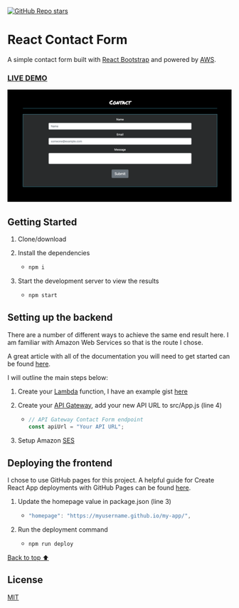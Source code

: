[![GitHub Repo stars](https://img.shields.io/github/stars/mshuber1981/react-contact-form?color=%2361dbfb&style=for-the-badge&logo=github)](https://github.com/mshuber1981/react-contact-form/stargazers/)

# React Contact Form

A simple contact form built with [React Bootstrap](https://react-bootstrap.github.io/components/forms/) and powered by [AWS](https://aws.amazon.com/free/).

### <a href="https://mshuber1981.github.io/react-contact-form/">LIVE DEMO</a>

![Contact Form](/images/form.png)

## Getting Started

1. Clone/download
1. Install the dependencies

   - ```bash
     npm i
     ```

1. Start the development server to view the results

   - ```bash
     npm start
     ```

## Setting up the backend

There are a number of different ways to achieve the same end result here. I am familiar with Amazon Web Services so that is the route I chose.

A great article with all of the documentation you will need to get started can be found [here](https://aws.amazon.com/blogs/architecture/create-dynamic-contact-forms-for-s3-static-websites-using-aws-lambda-amazon-api-gateway-and-amazon-ses/).

I will outline the main steps below:

1. Create your [Lambda](https://aws.amazon.com/lambda/) function, I have an example gist [here](https://gist.github.com/mshuber1981/591573070957a6102770ce99dec2f936)
1. Create your [API Gateway](https://aws.amazon.com/api-gateway/), add your new API URL to src/App.js (line 4)

   - ```javascript
     // API Gateway Contact Form endpoint
     const apiUrl = "Your API URL";
     ```

1. Setup Amazon [SES](https://aws.amazon.com/ses/)

## Deploying the frontend

I chose to use GitHub pages for this project. A helpful guide for Create React App deployments with GitHub Pages can be found [here](https://create-react-app.dev/docs/deployment#github-pages).

1. Update the homepage value in package.json (line 3)

   - ```javascript
     "homepage": "https://myusername.github.io/my-app/",
     ```

1. Run the deployment command

   - ```bash
     npm run deploy
     ```

[Back to top ⬆](#react-contact-form)

## License

[MIT](https://choosealicense.com/licenses/mit/)
